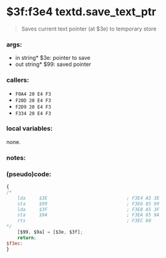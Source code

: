 ﻿

# $3f:f3e4 textd.save_text_ptr
> Saves current text pointer (at $3e) to temporary store

### args:
+	in string* $3e: pointer to save
+	out string* $99: saved pointer

### callers:
+	`F0A4 20 E4 F3`
+	`F20D 20 E4 F3`
+	`F2D9 20 E4 F3`
+	`F334 20 E4 F3`

### local variables:
none.

### notes:

### (pseudo)code:
```js
{
/*
	lda     $3E                             ; F3E4 A5 3E
	sta     $99                             ; F3E6 85 99
	lda     $3F                             ; F3E8 A5 3F
	sta     $9A                             ; F3EA 85 9A
	rts                                     ; F3EC 60
*/
	[$99, $9a] = [$3e, $3f];
	return;
$f3ec:
}
```


